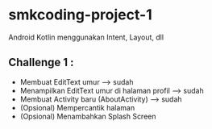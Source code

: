 # smkcoding-project-1
Android Kotlin menggunakan Intent, Layout, dll

## Challenge 1 :
- Membuat EditText umur --> sudah
- Menampilkan EditText umur di halaman profil --> sudah
- Membuat Activity baru (AboutActivity) --> sudah
- (Opsional) Mempercantik halaman
- (Opsional) Menambahkan Splash Screen
